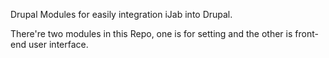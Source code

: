 Drupal Modules for easily integration iJab into Drupal.

There're two modules in this Repo, one is for setting and the other is front-end user interface.

